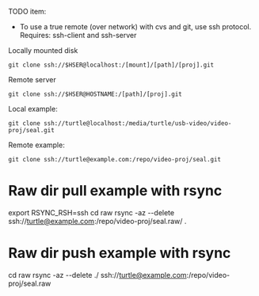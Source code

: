 TODO item:

* To use a true remote (over network) with cvs and git, use ssh protocol.
  Requires: ssh-client and ssh-server

Locally mounted disk

    git clone ssh://$HSER@localhost:/[mount]/[path]/[proj].git

Remote server

    git clone ssh://$HSER@HOSTNAME:/[path]/[proj].git

Local example:

    git clone ssh://turtle@localhost:/media/turtle/usb-video/video-proj/seal.git

Remote example:

    git clone ssh://turtle@example.com:/repo/video-proj/seal.git

  # Raw dir pull example with rsync
  export RSYNC_RSH=ssh
  cd raw
  rsync -az --delete ssh://turtle@example.com:/repo/video-proj/seal.raw/ .
  # Raw dir push example with rsync
  cd raw
  rsync -az --delete ./ ssh://turtle@example.com:/repo/video-proj/seal.raw
